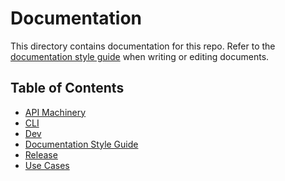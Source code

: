 # Documentation

This directory contains documentation for this repo. Refer to the [documentation style guide](style-guide.md) when
writing or editing documents.

## Table of Contents

* [API Machinery](api-machinery/README.md)
* [CLI](cli/README.md)
* [Dev](dev/README.md)
* [Documentation Style Guide](style-guide.md)
* [Release](release/README.md)
* [Use Cases](framework-use-cases.md)
